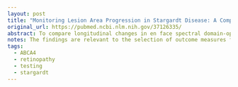 ```yaml
---
layout: post
title: "Monitoring Lesion Area Progression in Stargardt Disease: A Comparison of En Face Optical Coherence Tomography and Fundus Autofluorescence"
original_url: https://pubmed.ncbi.nlm.nih.gov/37126335/
abstract: To compare longitudinal changes in en face spectral domain-optical coherence tomography (SD-OCT) measurements of ellipsoid zone (EZ) and retinal pigment epithelium (RPE) loss to changes in the hypoautofluorescent and hyperautofluorescent (AF) areas detected with short-wavelength (SW)-AF in ABCA4-associated retinopathy.
notes: The findings are relevant to the selection of outcome measures for monitoring ABCA4-associated retinopathy.
tags:
  - ABCA4
  - retinopathy
  - testing
  - stargardt
---
```

